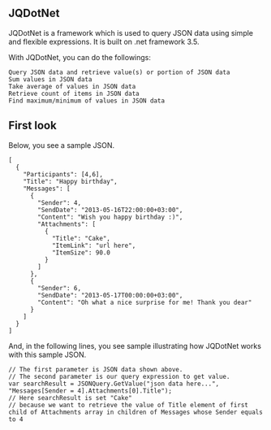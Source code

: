 ## JQDotNet

JQDotNet is a framework which is used to query JSON data using simple and flexible expressions.
It is built on .net framework 3.5.

With JQDotNet, you can do the followings:

	Query JSON data and retrieve value(s) or portion of JSON data
	Sum values in JSON data
	Take average of values in JSON data
	Retrieve count of items in JSON data
	Find maximum/minimum of values in JSON data
	
## First look

Below, you see a sample JSON.

	
	[
	  {
	    "Participants": [4,6],
	    "Title": "Happy birthday",
	    "Messages": [
	      {
	        "Sender": 4,
	        "SendDate": "2013-05-16T22:00:00+03:00",
	        "Content": "Wish you happy birthday :)",
	        "Attachments": [
	          {
	            "Title": "Cake",
	            "ItemLink": "url here",
	            "ItemSize": 90.0
	          }
	        ]
	      },
	      {
	        "Sender": 6,
	        "SendDate": "2013-05-17T00:00:00+03:00",
	        "Content": "Oh what a nice surprise for me! Thank you dear"
	      }
	    ]
	  }
	]

And, in the following lines, you see sample illustrating how JQDotNet works with this sample JSON.
	
	// The first parameter is JSON data shown above.
	// The second parameter is our query expression to get value.
	var searchResult = JSONQuery.GetValue("json data here...", "Messages[Sender = 4].Attachments[0].Title");
	// Here searchResult is set "Cake" 
	// because we want to retrieve the value of Title element of first child of Attachments array in children of Messages whose Sender equals to 4
